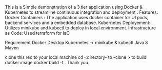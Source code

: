 This is a Simple demonstration of a 3 tier application using Docker & Kubernetes to streamline continuous integration and deployment .
Features:
Docker Containers : The application uses docker container for UI pods, backend services and a embedded database.
Kubernetes Deployement: Utilizes minikube and kubectl to deploy in local environment.
Infrastructure as Code: Used terraform for IaC 

Requirement 
Docker Desktop
Kubernetes -> minikube & kubectl
Java 8
Maven 

clone this reo to your local machine 
cd <directory- to -clone >
to build docker image 
docker build -t <your desired name> .
Thank you
